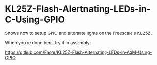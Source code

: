# KL25Z-Flash-Alertnating-LEDs-in-C-Using-GPIO

Shows how to setup GPIO and alternate lights on the Freescale's KL25Z.

When you're done here, try it in assembly:

https://github.com/Faore/KL25Z-Flash-Alternating-LEDs-in-ASM-Using-GPIO
